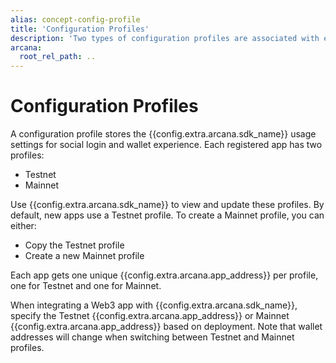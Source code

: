 ```yaml
---
alias: concept-config-profile
title: 'Configuration Profiles'
description: 'Two types of configuration profiles are associated with each registered app, testnet and mainnet. Default is the Testnet profile.'
arcana:
  root_rel_path: ..
---
```


# Configuration Profiles

A configuration profile stores the {{config.extra.arcana.sdk_name}} usage settings for social login and wallet experience. Each registered app has two profiles:

* Testnet
* Mainnet

Use {{config.extra.arcana.sdk_name}} to view and update these profiles. By default, new apps use a Testnet profile. To create a Mainnet profile, you can either:

* Copy the Testnet profile
* Create a new Mainnet profile

Each app gets one unique {{config.extra.arcana.app_address}} per profile, one for Testnet and one for Mainnet.

When integrating a Web3 app with {{config.extra.arcana.sdk_name}}, specify the Testnet {{config.extra.arcana.app_address}} or Mainnet {{config.extra.arcana.app_address}} based on deployment. Note that wallet addresses will change when switching between Testnet and Mainnet profiles.